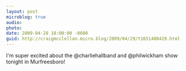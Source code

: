 ```yaml
---
layout: post
microblog: true
audio: 
photo: 
date: 2009-04-28 18:00:00 -0600
guid: http://craigmcclellan.micro.blog/2009/04/29/t1651400429.html
---
```

I'm super excited about the @charliehallband and @philwickham show tonight in Murfreesboro!
